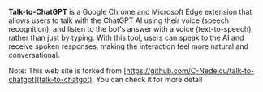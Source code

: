 **Talk-to-ChatGPT** is a Google Chrome and Microsoft Edge extension that allows users to talk with the ChatGPT AI using their voice (speech recognition), and listen to the bot's answer with a voice (text-to-speech), rather than just by typing. With this tool, users can speak to the AI and receive spoken responses, making the interaction feel more natural and conversational. 

Note: This web site is forked from [https://github.com/C-Nedelcu/talk-to-chatgpt](talk-to-chatgpt). You can check it for more detail


    
